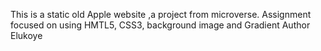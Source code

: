 This is a static old Apple website ,a project from microverse.
Assignment focused on using HMTL5, CSS3, background image and Gradient
Author Elukoye
